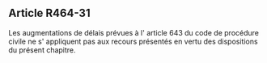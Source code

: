 Article R464-31
----
Les augmentations de délais prévues à l' article 643 du code de procédure civile
ne s' appliquent pas aux recours présentés en vertu des dispositions du présent
chapitre.
